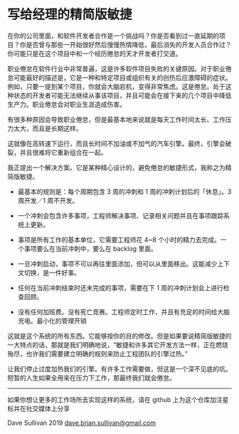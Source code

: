 # 写给经理的精简版敏捷

在你的公司里面，和软件开发者合作是一个挑战吗？你是否看到过一直延期的项目？你是否曾与那些一开始很好然后慢慢热情降低，最后消失的开发人员合作过？你可能只是在这个项目中和一个经历倦怠的天才开发者打交道。

职业倦怠在软件行业中非常普遍，这是许多软件项目失败的关键原因。对于职业倦怠可能最好的描述是，它是一种和特定项目或组织有关的创伤后应激障碍的症状。例如，只要一提到某个项目，你就会大脑宕机，变得非常焦虑。这是倦怠。处于这种状态的开发者可能无法继续从事该项目，并且可能会在接下来的几个项目中降低生产力。职业倦怠会对职业生涯造成伤害。

有很多种原因会导致职业倦怠，但是最基本地来说就是每天工作时间太长、工作压力太大，而且是长期这样。

这就像在高转速下运行，而且长时间不加油或不加气的汽车引擎。最终，引擎会破裂，并且很难将它重新组合在一起。

我正提出一个解决方案。它是某种精心设计的，避免倦怠的敏捷形式，我称之为精简版敏捷。

* 最基本的规则是：每个周期包含 3 周的冲刺和 1 周的冲刺计划后的「休息」。3 周开发／1 周不开发。

* 一个冲刺会包含许多事项，工程师解决事项、记录相关问题并且在事项跟踪系统上更新。

* 事项是所有工作的基本单位，它需要工程师花 4~8 个小时的精力去完成。一个事项要么在当前冲刺中，要么在 backlog 里面。

* 一旦冲刺启动，事项不可以再往里面添加，但可以从里面移出。这能减少上下文切换，是一件好事。

* 任何在当前冲刺结束时还未完成的事项，需要在下 1 周的冲刺计划会上进行检查回顾。

* 没有任何加班费。没有死亡竞赛。工程师定时工作，并且有充足的时间给大脑充电。最小化的管理开销

这就是这个系统的所有东西。它能够按你的目的修改。但是如果要说精简版敏捷的一大特点的话，那就是我们明确地说，“敏捷和许多其它开发方法一样，正在燃烧殆尽，也许我们需要建立明确的规则来防止工程团队的引擎过热。”

让我们停止过度加热我们的引擎。有许多工作需要做，但这是一个深不见底的坑。短暂的人生如果全用来在压力下工作，那最终我们就会倦怠。

---
如果你想让更多的工作场所去实现这样的系统，请在 github 上为这个仓库加注星标并在社交媒体上分享

Dave Sullivan 2019 dave.brian.sullivan@gmail.com
